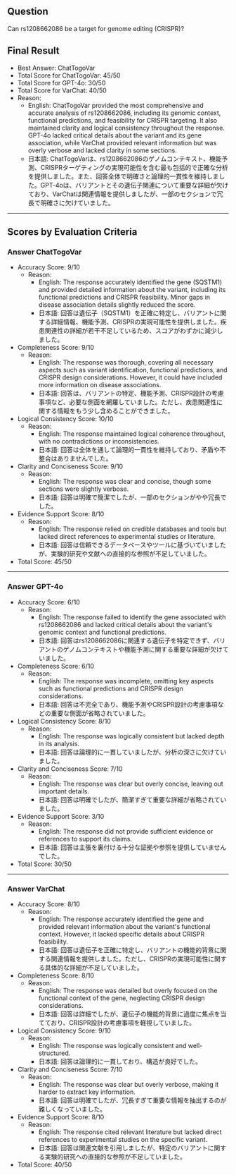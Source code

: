 ## Question

Can rs1208662086 be a target for genome editing (CRISPR)?

## Final Result

- Best Answer: ChatTogoVar
- Total Score for ChatTogoVar: 45/50
- Total Score for GPT-4o: 30/50
- Total Score for VarChat: 40/50
- Reason:
  - English: ChatTogoVar provided the most comprehensive and accurate analysis of rs1208662086, including its genomic context, functional predictions, and feasibility for CRISPR targeting. It also maintained clarity and logical consistency throughout the response. GPT-4o lacked critical details about the variant and its gene association, while VarChat provided relevant information but was overly verbose and lacked clarity in some sections.
  - 日本語: ChatTogoVarは、rs1208662086のゲノムコンテキスト、機能予測、CRISPRターゲティングの実現可能性を含む最も包括的で正確な分析を提供しました。また、回答全体で明確さと論理的一貫性を維持しました。GPT-4oは、バリアントとその遺伝子関連について重要な詳細が欠けており、VarChatは関連情報を提供しましたが、一部のセクションで冗長で明確さに欠けていました。

---

## Scores by Evaluation Criteria

### Answer ChatTogoVar
- Accuracy Score: 9/10
  - Reason: 
    - English: The response accurately identified the gene (SQSTM1) and provided detailed information about the variant, including its functional predictions and CRISPR feasibility. Minor gaps in disease association details slightly reduced the score.
    - 日本語: 回答は遺伝子（SQSTM1）を正確に特定し、バリアントに関する詳細情報、機能予測、CRISPRの実現可能性を提供しました。疾患関連性の詳細が若干不足しているため、スコアがわずかに減少しました。
- Completeness Score: 9/10
  - Reason: 
    - English: The response was thorough, covering all necessary aspects such as variant identification, functional predictions, and CRISPR design considerations. However, it could have included more information on disease associations.
    - 日本語: 回答は、バリアントの特定、機能予測、CRISPR設計の考慮事項など、必要な側面を網羅していました。ただし、疾患関連性に関する情報をもう少し含めることができました。
- Logical Consistency Score: 10/10
  - Reason: 
    - English: The response maintained logical coherence throughout, with no contradictions or inconsistencies.
    - 日本語: 回答は全体を通して論理的一貫性を維持しており、矛盾や不整合はありませんでした。
- Clarity and Conciseness Score: 9/10
  - Reason: 
    - English: The response was clear and concise, though some sections were slightly verbose.
    - 日本語: 回答は明確で簡潔でしたが、一部のセクションがやや冗長でした。
- Evidence Support Score: 8/10
  - Reason: 
    - English: The response relied on credible databases and tools but lacked direct references to experimental studies or literature.
    - 日本語: 回答は信頼できるデータベースやツールに基づいていましたが、実験的研究や文献への直接的な参照が不足していました。
- Total Score: 45/50

---

### Answer GPT-4o
- Accuracy Score: 6/10
  - Reason: 
    - English: The response failed to identify the gene associated with rs1208662086 and lacked critical details about the variant's genomic context and functional predictions.
    - 日本語: 回答はrs1208662086に関連する遺伝子を特定できず、バリアントのゲノムコンテキストや機能予測に関する重要な詳細が欠けていました。
- Completeness Score: 6/10
  - Reason: 
    - English: The response was incomplete, omitting key aspects such as functional predictions and CRISPR design considerations.
    - 日本語: 回答は不完全であり、機能予測やCRISPR設計の考慮事項などの重要な側面が省略されていました。
- Logical Consistency Score: 8/10
  - Reason: 
    - English: The response was logically consistent but lacked depth in its analysis.
    - 日本語: 回答は論理的に一貫していましたが、分析の深さに欠けていました。
- Clarity and Conciseness Score: 7/10
  - Reason: 
    - English: The response was clear but overly concise, leaving out important details.
    - 日本語: 回答は明確でしたが、簡潔すぎて重要な詳細が省略されていました。
- Evidence Support Score: 3/10
  - Reason: 
    - English: The response did not provide sufficient evidence or references to support its claims.
    - 日本語: 回答は主張を裏付ける十分な証拠や参照を提供していませんでした。
- Total Score: 30/50

---

### Answer VarChat
- Accuracy Score: 8/10
  - Reason: 
    - English: The response accurately identified the gene and provided relevant information about the variant's functional context. However, it lacked specific details about CRISPR feasibility.
    - 日本語: 回答は遺伝子を正確に特定し、バリアントの機能的背景に関する関連情報を提供しました。ただし、CRISPRの実現可能性に関する具体的な詳細が不足していました。
- Completeness Score: 8/10
  - Reason: 
    - English: The response was detailed but overly focused on the functional context of the gene, neglecting CRISPR design considerations.
    - 日本語: 回答は詳細でしたが、遺伝子の機能的背景に過度に焦点を当てており、CRISPR設計の考慮事項を軽視していました。
- Logical Consistency Score: 9/10
  - Reason: 
    - English: The response was logically consistent and well-structured.
    - 日本語: 回答は論理的に一貫しており、構造が良好でした。
- Clarity and Conciseness Score: 7/10
  - Reason: 
    - English: The response was clear but overly verbose, making it harder to extract key information.
    - 日本語: 回答は明確でしたが、冗長すぎて重要な情報を抽出するのが難しくなっていました。
- Evidence Support Score: 8/10
  - Reason: 
    - English: The response cited relevant literature but lacked direct references to experimental studies on the specific variant.
    - 日本語: 回答は関連文献を引用しましたが、特定のバリアントに関する実験的研究への直接的な参照が不足していました。
- Total Score: 40/50